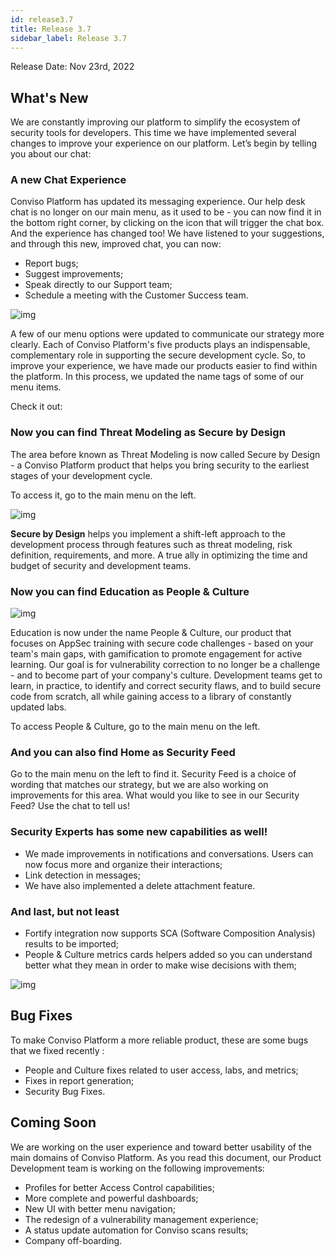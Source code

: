 ```yaml
---
id: release3.7
title: Release 3.7
sidebar_label: Release 3.7
---
```


Release Date: Nov 23rd, 2022

## What's New

We are constantly improving our platform to simplify the ecosystem of security tools for developers. This time we have implemented several changes to improve your experience on our platform. Let’s begin by telling you about our chat:

### A new Chat Experience

Conviso Platform has updated its messaging experience. Our help desk chat is no longer on our main menu, as it used to be - you can now find it in the bottom right corner, by clicking on the icon that will trigger the chat box. 
And the experience has changed too! We have listened to your suggestions, and through this new, improved chat, you can now:

- Report bugs;
- Suggest improvements;
- Speak directly to our Support team;
- Schedule a meeting with the Customer Success team.

<div style={{textAlign: 'center'}}>

![img](../../static/img/release37-chat.gif)

</div>

A few of our menu options were updated to communicate our strategy more clearly. Each of Conviso Platform's five products plays an indispensable, complementary role in supporting the secure development cycle. 
So, to improve your experience, we have made our products easier to find within the platform. In this process, we updated the name tags of some of our menu items. 

Check it out:


###  Now you can find Threat Modeling as Secure by Design

The area before known as Threat Modeling is now called Secure by Design - a Conviso Platform product that helps you bring security to the earliest stages of your development cycle.

To access it, go to the main menu on the left. 

<div style={{textAlign: 'center'}}>

![img](../../static/img/release37-secure-by-design.png)

</div>

**Secure by Design** helps you implement a shift-left approach to the development process through features such as threat modeling, risk definition, requirements, and more. A true ally in optimizing the time and budget of security and development teams.

### Now you can find Education as People & Culture

<div style={{textAlign: 'center'}}>

![img](../../static/img/release37-people-culture.png)

</div>

Education is now under the name People & Culture, our product that focuses on AppSec training with secure code challenges - based on your team's main gaps, with gamification to promote engagement for active learning.
Our goal is for vulnerability correction to no longer be a challenge - and to become part of your company's culture. 
Development teams get to learn, in practice, to identify and correct security flaws, and to build secure code from scratch, all while gaining access to a library of constantly updated labs. 

To access People & Culture, go to the main menu on the left. 

### And you can also find Home as Security Feed

Go to the main menu on the left to find it. Security Feed is a choice of wording that matches our strategy, but we are also working on improvements for this area. 
What would you like to see in our Security Feed? Use the chat to tell us!

### Security Experts has some new capabilities as well!

- We made improvements in notifications and conversations.  Users can now focus more and organize their interactions;
- Link detection in messages;
- We have also implemented a delete attachment feature.

### And last, but not least

- Fortify integration now supports SCA (Software Composition Analysis) results to be imported;
- People & Culture metrics cards helpers added so you can understand better what they mean in order to make wise decisions with them;

<div style={{textAlign: 'center'}}>

![img](../../static/img/release37-people-culture-cards.gif)

</div>

## Bug Fixes

To make Conviso Platform a more reliable product, these are some bugs that we fixed recently :

- People and Culture fixes related to user access, labs, and metrics;
- Fixes in report generation;
- Security Bug Fixes.

## Coming Soon
We are working on the user experience and toward better usability of the main domains of Conviso Platform. As you read this document, our Product Development team is working on the following improvements:

- Profiles for better Access Control capabilities;
- More complete and powerful dashboards;
- New UI with better menu navigation;
- The redesign of a vulnerability management experience;
- A status update automation for Conviso scans results;
- Company off-boarding.
